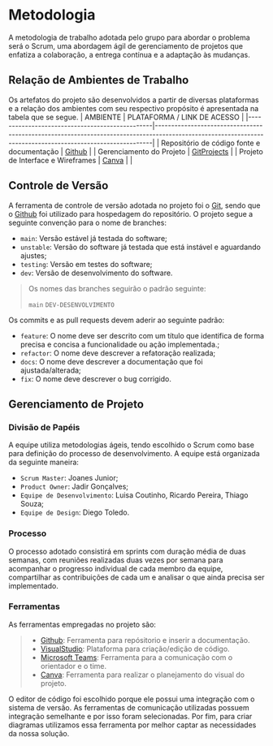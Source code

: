 
# Metodologia
A metodologia de trabalho adotada pelo grupo para abordar o problema será o Scrum, uma abordagem ágil de gerenciamento de projetos que enfatiza a colaboração, a entrega contínua e a adaptação às mudanças. 

## Relação de Ambientes de Trabalho
Os artefatos do projeto são desenvolvidos a partir de diversas plataformas e a relação dos ambientes com seu respectivo propósito é apresentada na tabela que se segue. 
| AMBIENTE                                       | PLATAFORMA / LINK DE ACESSO                                                                                                                               |
|------------------------------------------------|-----------------------------------------------------------------------------------------------------------------------------------------------------------|
| Repositório de código fonte e documentação     | [Github](https://github.com/ICEI-PUC-Minas-PMV-ADS/pmv-ads-2024-1-e4-proj-infra-t4-pmv-ads-2024-1-e4-proj-infra-t4-estoque)                               |
| Gerenciamento do Projeto                       | [GitProjects](https://github.com/orgs/ICEI-PUC-Minas-PMV-ADS/projects/874/views/1) |
| Projeto de Interface e  Wireframes | [Canva]() |                                                                                                                                                           |


## Controle de Versão
A ferramenta de controle de versão adotada no projeto foi o
[Git](https://git-scm.com/), sendo que o [Github](https://github.com)
foi utilizado para hospedagem do repositório.
O projeto segue a seguinte convenção para o nome de branches:
- `main`: Versão estável já testada do software;
- `unstable`: Versão do software já testada que está instável e aguardando ajustes;
- `testing`: Versão em testes do software;
- `dev`: Versão de desenvolvimento do software.

>Os nomes das branches seguirão o padrão seguinte:
>
>`main`
>`DEV-DESENVOLVIMENTO`

Os commits e as pull requests devem aderir ao seguinte padrão:

- `feature`: O nome deve ser descrito com um título que identifica de forma precisa e concisa a funcionalidade ou ação implementada.;
- `refactor`: O nome deve descrever a refatoração realizada;
- `docs`: O nome deve descrever a documentação que foi ajustada/alterada;
- `fix`: O nome deve descrever o bug corrigido.

## Gerenciamento de Projeto
### Divisão de Papéis
A equipe utiliza metodologias ágeis, tendo escolhido o Scrum como base para definição do processo de desenvolvimento. A equipe está organizada da seguinte maneira:
- `Scrum Master`: Joanes Junior;
- `Product Owner`: Jadir Gonçalves;
- `Equipe de Desenvolvimento`: Luisa Coutinho, Ricardo Pereira, Thiago Souza;
- `Equipe de Design`: Diego Toledo.

### Processo
O processo adotado consistirá em sprints com duração média de duas semanas, com reuniões realizadas duas vezes por semana para acompanhar o progresso individual de cada membro da equipe, compartilhar as contribuições de cada um e analisar o que ainda precisa ser implementado.

### Ferramentas
As ferramentas empregadas no projeto são:
> - [Github](https://github.com/): Ferramenta para repósitorio e inserir a documentação.
> - [VisualStudio](https://visualstudio.microsoft.com/pt-br/): Plataforma para criação/edição de código.
> - [Microsoft Teams](https://github.com/): Ferramenta para a comunicação com o orientador e o time.
> - [Canva](https://github.com/): Ferramenta para realizar o planejamento do visual do projeto.

O editor de código foi escolhido porque ele possui uma integração com o sistema de versão. As ferramentas de comunicação utilizadas possuem integração semelhante e por isso foram selecionadas. Por fim, para criar diagramas utilizamos essa ferramenta por melhor captar as necessidades da nossa solução.
